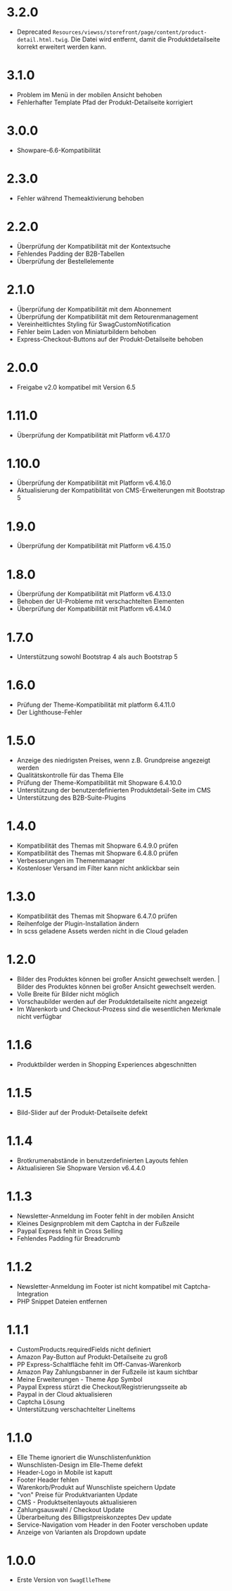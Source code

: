 # 3.2.0
- Deprecated `Resources/viewss/storefront/page/content/product-detail.html.twig`. Die Datei wird entfernt, damit die Produktdetailseite korrekt erweitert werden kann.

# 3.1.0
- Problem im Menü in der mobilen Ansicht behoben
- Fehlerhafter Template Pfad der Produkt-Detailseite korrigiert

# 3.0.0
- Showpare-6.6-Kompatibilität

# 2.3.0
- Fehler während Themeaktivierung behoben

# 2.2.0
- Überprüfung der Kompatibilität mit der Kontextsuche
- Fehlendes Padding der B2B-Tabellen
- Überprüfung der Bestellelemente

# 2.1.0
- Überprüfung der Kompatibilität mit dem Abonnement
- Überprüfung der Kompatibilität mit dem Retourenmanagement
- Vereinheitlichtes Styling für SwagCustomNotification
- Fehler beim Laden von Miniaturbildern behoben
- Express-Checkout-Buttons auf der Produkt-Detailseite behoben

# 2.0.0
- Freigabe v2.0 kompatibel mit Version 6.5

# 1.11.0
- Überprüfung der Kompatibilität mit Platform v6.4.17.0

# 1.10.0
- Überprüfung der Kompatibilität mit Platform v6.4.16.0
- Aktualisierung der Kompatibilität von CMS-Erweiterungen mit Bootstrap 5

# 1.9.0
- Überprüfung der Kompatibilität mit Platform v6.4.15.0

# 1.8.0
- Überprüfung der Kompatibilität mit Platform v6.4.13.0
- Behoben der UI-Probleme mit verschachtelten Elementen
- Überprüfung der Kompatibilität mit Platform v6.4.14.0

# 1.7.0
- Unterstützung sowohl Bootstrap 4 als auch Bootstrap 5

# 1.6.0
- Prüfung der Theme-Kompatibilität mit platform 6.4.11.0
- Der Lighthouse-Fehler

# 1.5.0
- Anzeige des niedrigsten Preises, wenn z.B. Grundpreise angezeigt werden
- Qualitätskontrolle für das Thema Elle
- Prüfung der Theme-Kompatibilität mit Shopware 6.4.10.0
- Unterstützung der benutzerdefinierten Produktdetail-Seite im CMS
- Unterstützung des B2B-Suite-Plugins

# 1.4.0
- Kompatibilität des Themas mit Shopware 6.4.9.0 prüfen
- Kompatibilität des Themas mit Shopware 6.4.8.0 prüfen
- Verbesserungen im Themenmanager
- Kostenloser Versand im Filter kann nicht anklickbar sein

# 1.3.0
- Kompatibilität des Themas mit Shopware 6.4.7.0 prüfen
- Reihenfolge der Plugin-Installation ändern
- In scss geladene Assets werden nicht in die Cloud geladen

# 1.2.0
- Bilder des Produktes können bei großer Ansicht gewechselt werden. | Bilder des Produktes können bei großer Ansicht gewechselt werden.
- Volle Breite für Bilder nicht möglich
- Vorschaubilder werden auf der Produktdetailseite nicht angezeigt
- Im Warenkorb und Checkout-Prozess sind die wesentlichen Merkmale nicht verfügbar

# 1.1.6
- Produktbilder werden in Shopping Experiences abgeschnitten

# 1.1.5
- Bild-Slider auf der Produkt-Detailseite defekt

# 1.1.4
- Brotkrumenabstände in benutzerdefinierten Layouts fehlen
- Aktualisieren Sie Shopware Version v6.4.4.0

# 1.1.3
- Newsletter-Anmeldung im Footer fehlt in der mobilen Ansicht
- Kleines Designproblem mit dem Captcha in der Fußzeile
- Paypal Express fehlt in Cross Selling
- Fehlendes Padding für Breadcrumb

# 1.1.2
- Newsletter-Anmeldung im Footer ist nicht kompatibel mit Captcha-Integration
- PHP Snippet Dateien entfernen

# 1.1.1
- CustomProducts.requiredFields nicht definiert
- Amazon Pay-Button auf Produkt-Detailseite zu groß
- PP Express-Schaltfläche fehlt im Off-Canvas-Warenkorb
- Amazon Pay Zahlungsbanner in der Fußzeile ist kaum sichtbar
- Meine Erweiterungen - Theme App Symbol
- Paypal Express stürzt die Checkout/Registrierungsseite ab
- Paypal in der Cloud aktualisieren
- Captcha Lösung
- Unterstützung verschachtelter LineItems

# 1.1.0
- Elle Theme ignoriert die Wunschlistenfunktion
- Wunschlisten-Design im Elle-Theme defekt
- Header-Logo in Mobile ist kaputt
- Footer Header fehlen
- Warenkorb/Produkt auf Wunschliste speichern Update
- "von" Preise für Produktvarianten Update
- CMS - Produktseitenlayouts aktualisieren
- Zahlungsauswahl / Checkout Update
- Überarbeitung des Billigstpreiskonzeptes Dev update
- Service-Navigation vom Header in den Footer verschoben update
- Anzeige von Varianten als Dropdown update

# 1.0.0
- Erste Version von `SwagElleTheme`
